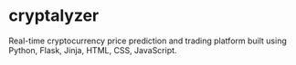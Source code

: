 # cryptalyzer
Real-time cryptocurrency price prediction and trading platform built using Python, Flask, Jinja, HTML, CSS, JavaScript.
